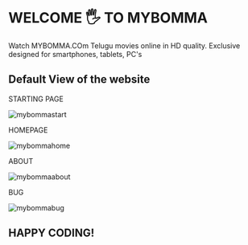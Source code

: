 # WELCOME 🖐 TO MYBOMMA
Watch MYBOMMA.COm Telugu movies online in HD quality.
Exclusive designed for smartphones, tablets, PC's

## Default View of the website
STARTING PAGE

![mybommastart](https://github.com/BABABITTU/MYBOMMA/assets/159635685/245632b0-169a-453a-af3a-a16e4ca7deb1)

HOMEPAGE

![mybommahome](https://github.com/BABABITTU/MYBOMMA/assets/159635685/085e338a-6c6c-4c84-b2c5-0e0ea332c380)

ABOUT

![mybommaabout](https://github.com/BABABITTU/MYBOMMA/assets/159635685/dd7e94ef-9ac9-45f3-89c7-7b564e32f727)


BUG

![mybommabug](https://github.com/BABABITTU/MYBOMMA/assets/159635685/71330f54-6d1d-4884-80d9-3728cebf6757)

## HAPPY CODING!
